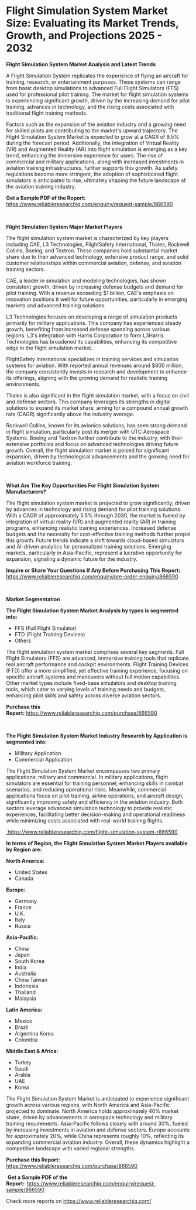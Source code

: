 <p><h1>Flight Simulation System Market Size: Evaluating its Market Trends, Growth, and Projections 2025 - 2032</h1></p><p><strong>Flight Simulation System Market Analysis and Latest Trends</strong></p>
<p><p>A Flight Simulation System replicates the experience of flying an aircraft for training, research, or entertainment purposes. These systems can range from basic desktop simulations to advanced Full Flight Simulators (FFS) used for professional pilot training. The market for flight simulation systems is experiencing significant growth, driven by the increasing demand for pilot training, advances in technology, and the rising costs associated with traditional flight training methods. </p><p>Factors such as the expansion of the aviation industry and a growing need for skilled pilots are contributing to the market's upward trajectory. The Flight Simulation System Market is expected to grow at a CAGR of 9.5% during the forecast period. Additionally, the integration of Virtual Reality (VR) and Augmented Reality (AR) into flight simulation is emerging as a key trend, enhancing the immersive experience for users. The rise of commercial and military applications, along with increased investments in aviation training infrastructures, further supports this growth. As safety regulations become more stringent, the adoption of sophisticated flight simulators is anticipated to rise, ultimately shaping the future landscape of the aviation training industry.</p></p>
<p><strong>Get a Sample PDF of the Report:&nbsp;</strong> <a href="https://www.reliableresearchiq.com/enquiry/request-sample/866590?utm_campaign=2843&utm_medium=2&utm_source=Github&utm_content=ia&utm_term=10042025&utm_id=flight-simulation-system">https://www.reliableresearchiq.com/enquiry/request-sample/866590</a></p>
<p>&nbsp;</p>
<p><strong>Flight Simulation System Major Market Players</strong></p>
<p><p>The flight simulation system market is characterized by key players including CAE, L3 Technologies, FlightSafety International, Thales, Rockwell Collins, Boeing, and Textron. These companies hold substantial market share due to their advanced technology, extensive product range, and solid customer relationships within commercial aviation, defense, and aviation training sectors.</p><p>CAE, a leader in simulation and modeling technologies, has shown consistent growth, driven by increasing defense budgets and demand for pilot training. With a revenue exceeding $1 billion, CAE's emphasis on innovation positions it well for future opportunities, particularly in emerging markets and advanced training solutions.</p><p>L3 Technologies focuses on developing a range of simulation products primarily for military applications. This company has experienced steady growth, benefiting from increased defense spending across various regions. L3's integration with Harris Corporation to form L3Harris Technologies has broadened its capabilities, enhancing its competitive edge in the flight simulation market.</p><p>FlightSafety International specializes in training services and simulation systems for aviation. With reported annual revenues around $800 million, the company consistently invests in research and development to enhance its offerings, aligning with the growing demand for realistic training environments.</p><p>Thales is also significant in the flight simulation market, with a focus on civil and defense sectors. This company leverages its strengths in digital solutions to expand its market share, aiming for a compound annual growth rate (CAGR) significantly above the industry average.</p><p>Rockwell Collins, known for its avionics solutions, has seen strong demand in flight simulation, particularly post its merger with UTC Aerospace Systems. Boeing and Textron further contribute to the industry, with their extensive portfolios and focus on advanced technologies driving future growth. Overall, the flight simulation market is poised for significant expansion, driven by technological advancements and the growing need for aviation workforce training.</p></p>
<p>&nbsp;</p>
<p><strong>What Are The Key Opportunities For Flight Simulation System Manufacturers?</strong></p>
<p><p>The flight simulation system market is projected to grow significantly, driven by advances in technology and rising demand for pilot training solutions. With a CAGR of approximately 5.5% through 2030, the market is fueled by integration of virtual reality (VR) and augmented reality (AR) in training programs, enhancing realistic training experiences. Increased defense budgets and the necessity for cost-effective training methods further propel this growth. Future trends indicate a shift towards cloud-based simulators and AI-driven analytics for personalized training solutions. Emerging markets, particularly in Asia-Pacific, represent a lucrative opportunity for expansion, signaling a dynamic future for the industry.</p></p>
<p><strong>Inquire or Share Your Questions If Any Before Purchasing This Report:</strong> <a href="https://www.reliableresearchiq.com/enquiry/pre-order-enquiry/866590?utm_campaign=2843&utm_medium=2&utm_source=Github&utm_content=ia&utm_term=10042025&utm_id=flight-simulation-system">https://www.reliableresearchiq.com/enquiry/pre-order-enquiry/866590</a></p>
<p>&nbsp;</p>
<p><strong>Market Segmentation</strong></p>
<p><strong>The Flight Simulation System Market Analysis by types is segmented into:</strong></p>
<p><ul><li>FFS (Full Flight Simulator)</li><li>FTD (Flight Training Devices)</li><li>Others</li></ul></p>
<p><p>The flight simulation system market comprises several key segments. Full Flight Simulators (FFS) are advanced, immersive training tools that replicate real aircraft performance and cockpit environments. Flight Training Devices (FTD) offer a more simplified, yet effective training experience, focusing on specific aircraft systems and maneuvers without full motion capabilities. Other market types include fixed-base simulators and desktop training tools, which cater to varying levels of training needs and budgets, enhancing pilot skills and safety across diverse aviation sectors.</p></p>
<p><strong>Purchase this Report:&nbsp;</strong><a href="https://www.reliableresearchiq.com/purchase/866590?utm_campaign=2843&utm_medium=2&utm_source=Github&utm_content=ia&utm_term=10042025&utm_id=flight-simulation-system">https://www.reliableresearchiq.com/purchase/866590</a></p>
<p>&nbsp;</p>
<p><strong>The Flight Simulation System Market Industry Research by Application is segmented into:</strong></p>
<p><ul><li>Military Application</li><li>Commercial Application</li></ul></p>
<p><p>The Flight Simulation System Market encompasses two primary applications: military and commercial. In military applications, flight simulators are essential for training personnel, enhancing skills in combat scenarios, and reducing operational risks. Meanwhile, commercial applications focus on pilot training, airline operations, and aircraft design, significantly improving safety and efficiency in the aviation industry. Both sectors leverage advanced simulation technology to provide realistic experiences, facilitating better decision-making and operational readiness while minimizing costs associated with real-world training flights.</p></p>
<p><a href="https://www.reliableresearchiq.com/flight-simulation-system-r866590?utm_campaign=2843&utm_medium=2&utm_source=Github&utm_content=ia&utm_term=10042025&utm_id=flight-simulation-system">&nbsp;https://www.reliableresearchiq.com/flight-simulation-system-r866590</a></p>
<p><strong>In terms of Region, the Flight Simulation System Market Players available by Region are:</strong></p>
<p>
    <p> <strong> North America: </strong>
        <ul>
            <li>United States</li>
            <li>Canada</li>
        </ul>
        </p> 
    <p> <strong> Europe: </strong>
        <ul>
            <li>Germany</li>
            <li>France</li>
            <li>U.K.</li>
            <li>Italy</li>
            <li>Russia</li>
        </ul>
        </p> 
    <p> <strong> Asia-Pacific: </strong>
        <ul>
            <li>China</li>
            <li>Japan</li>
            <li>South Korea</li>
            <li>India</li>
            <li>Australia</li>
            <li>China Taiwan</li>
            <li>Indonesia</li>
            <li>Thailand</li>
            <li>Malaysia</li>
        </ul>
        </p> 
    <p> <strong> Latin America: </strong>
        <ul>
            <li>Mexico</li>
            <li>Brazil</li>
            <li>Argentina Korea</li>
            <li>Colombia</li>
        </ul>
        </p> 
    <p> <strong> Middle East & Africa: </strong>
        <ul>
            <li>Turkey</li>
            <li>Saudi</li>
            <li>Arabia</li>
            <li>UAE</li>
            <li>Korea</li>
        </ul>
    </p>
    </p>
<p><p>The Flight Simulation System Market is anticipated to experience significant growth across various regions, with North America and Asia-Pacific projected to dominate. North America holds approximately 40% market share, driven by advancements in aerospace technology and military training requirements. Asia-Pacific follows closely with around 30%, fueled by increasing investments in aviation and defense sectors. Europe accounts for approximately 20%, while China represents roughly 10%, reflecting its expanding commercial aviation industry. Overall, these dynamics highlight a competitive landscape with varied regional strengths.</p></p>
<p><strong>Purchase this Report: </strong><a href="https://www.reliableresearchiq.com/purchase/866590?utm_campaign=2843&utm_medium=2&utm_source=Github&utm_content=ia&utm_term=10042025&utm_id=flight-simulation-system">https://www.reliableresearchiq.com/purchase/866590</a></p>
<p>&nbsp;<strong>Get a Sample PDF of the Report:&nbsp;&nbsp;</strong><a href="https://www.reliableresearchiq.com/enquiry/request-sample/866590?utm_campaign=2843&utm_medium=2&utm_source=Github&utm_content=ia&utm_term=10042025&utm_id=flight-simulation-system">https://www.reliableresearchiq.com/enquiry/request-sample/866590</a></p>
<p><strong></strong></p>
<p>Check more reports on <a href="https://www.reliableresearchiq.com/?utm_campaign=2843&utm_medium=2&utm_source=Github&utm_content=ia&utm_term=10042025&utm_id=flight-simulation-system">https://www.reliableresearchiq.com/</a></p>